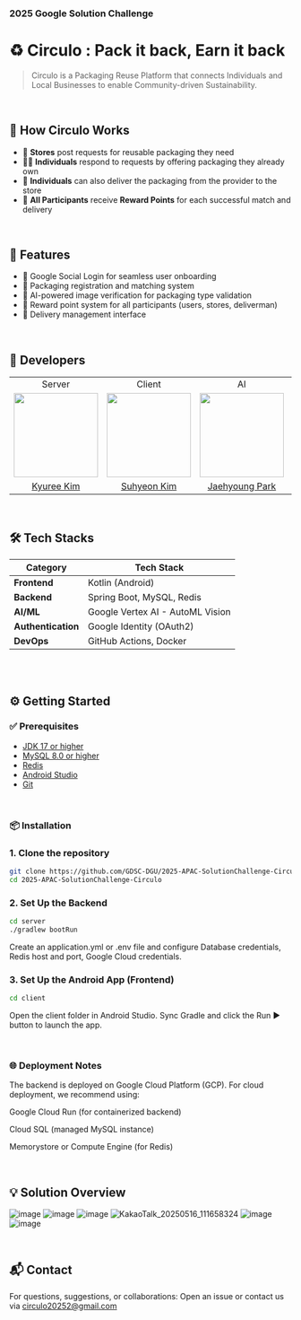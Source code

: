 ### 2025 Google Solution Challenge

# ♻️ Circulo : Pack it back, Earn it back
> Circulo is a Packaging Reuse Platform that connects Individuals and Local Businesses to enable Community-driven Sustainability.

<br>
  
## 🌱 How Circulo Works

- 🏪 **Stores** post requests for reusable packaging they need  
- 🙋‍♂️ **Individuals** respond to requests by offering packaging they already own  
- 🛵 **Individuals** can also deliver the packaging from the provider to the store  
- 🏅 **All Participants** receive **Reward Points** for each successful match and delivery

<br>

## 🚀 Features

- 🔐 Google Social Login for seamless user onboarding
- 🔄 Packaging registration and matching system
- 🤖 AI-powered image verification for packaging type validation
- 🎯 Reward point system for all participants (users, stores, deliverman)
- 🚚 Delivery management interface

<br>

## 🙌 Developers

<table align="center">
  <tr align="center">
    <td>Server</td>
    <td>Client</td>
    <td>AI</td>
    <td>Server</td>
  </tr>
  <tr align="center">
    <td><img src="https://github.com/mandar2n.png" width="150"></td>
    <td><img src="https://github.com/gitsuhyun.png" width="150"></td>
    <td><img src="https://github.com/nicolao00.png" width="150"></td>
    <td><img src="https://github.com/munjji.png" width="150"></td>
  </tr>
  <tr align="center">
    <td><a href="https://github.com/mandar2n">Kyuree Kim</a></td>
    <td><a href="https://github.com/gitsuhyun">Suhyeon Kim</a></td>
    <td><a href="https://github.com/nicolao00">Jaehyoung Park</a></td>
    <td><a href="https://github.com/munjji">Jihee Lee</a></td>
  </tr>
</table>
<br/>

## 🛠️ Tech Stacks

<div align="center">
  <table>
    <thead>
      <tr>
        <th>Category</th>
        <th>Tech Stack</th>
      </tr>
    </thead>
    <tbody>
      <tr>
        <td><strong>Frontend</strong></td>
        <td>Kotlin (Android)</td>
      </tr>
      <tr>
        <td><strong>Backend</strong></td>
        <td>Spring Boot, MySQL, Redis</td>
      </tr>
      <tr>
        <td><strong>AI/ML</strong></td>
        <td>Google Vertex AI - AutoML Vision</td>
      </tr>
      <tr>
        <td><strong>Authentication</strong></td>
        <td>Google Identity (OAuth2)</td>
      </tr>
      <tr>
        <td><strong>DevOps</strong></td>
        <td>GitHub Actions, Docker</td>
      </tr>
    </tbody>
  </table>
</div>
<br/>

<br>

## ⚙️ Getting Started
### ✅ Prerequisites

- [JDK 17 or higher](https://adoptium.net/)
- [MySQL 8.0 or higher](https://dev.mysql.com/downloads/)
- [Redis](https://redis.io/docs/getting-started/)
- [Android Studio](https://developer.android.com/studio)
- [Git](https://git-scm.com/)

<br>

### 📦 Installation
### 1. Clone the repository
```bash
git clone https://github.com/GDSC-DGU/2025-APAC-SolutionChallenge-Circulo.git
cd 2025-APAC-SolutionChallenge-Circulo
````

### 2. Set Up the Backend
```bash
cd server
./gradlew bootRun
````
Create an application.yml or .env file and configure Database credentials, Redis host and port, Google Cloud credentials.

### 3. Set Up the Android App (Frontend)
```bash
cd client
````
Open the client folder in Android Studio. Sync Gradle and click the Run ▶️ button to launch the app.

<br>

### 🌐 Deployment Notes
The backend is deployed on Google Cloud Platform (GCP). For cloud deployment, we recommend using:

Google Cloud Run (for containerized backend)

Cloud SQL (managed MySQL instance)

Memorystore or Compute Engine (for Redis)

<br>

## 💡 Solution Overview
![image](https://github.com/user-attachments/assets/292e5a35-f240-4da6-81ad-5ae56dcca0dd)
![image](https://github.com/user-attachments/assets/c039f6f6-2f4b-4e16-ab6a-e1e85867ebcf)
![image](https://github.com/user-attachments/assets/6f8a61cc-1d37-44bc-8418-130411917f29)
![KakaoTalk_20250516_111658324](https://github.com/user-attachments/assets/fd32b7a2-368c-4514-8c00-c68553d2fb1b)
![image](https://github.com/user-attachments/assets/4e8ab82f-f8b3-49fb-92dd-19387e960aea)
![image](https://github.com/user-attachments/assets/64ebdf19-62f4-4ee0-88ab-0b0f7f4fcb90)

<br>

## 📬 Contact
For questions, suggestions, or collaborations:
Open an issue or contact us via circulo20252@gmail.com
